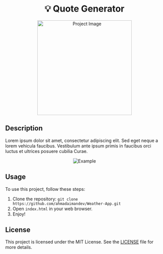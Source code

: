 <div align="center">

# 💡 Quote Generator

<img src="image.png" alt="Project Image" width="300">

</div>

## Description

Lorem ipsum dolor sit amet, consectetur adipiscing elit. Sed eget neque a lorem vehicula faucibus. Vestibulum ante ipsum primis in faucibus orci luctus et ultrices posuere cubilia Curae.

<div align="center">

![Example](example.gif)

</div>

## Usage

To use this project, follow these steps:

1. Clone the repository: `git clone https://github.com/ahmadaimandev/Weather-App.git`
2. Open `index.html` in your web browser.
3. Enjoy!

## License

This project is licensed under the MIT License. See the [LICENSE](LICENSE) file for more details.
